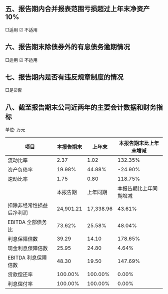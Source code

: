 ## 五、报告期内合并报表范围亏损超过上年末净资产10%

□适用 ☑ 不适用

## 六、报告期末除债券外的有息债务逾期情况

□适用 ☑ 不适用

## 七、报告期内是否有违反规章制度的情况

□是☑否

## 八、截至报告期末公司近两年的主要会计数据和财务指标

单位: 万元

| 项目            | 本报告期末     | 上年末       | 本报告期末比上年末增减 |
|---------------|-----------|-----------|-------------|
| 流动比率          | 2.37      | 1.02      | 132.35%     |
| 资产负债率         | 19.98%    | 44.88%    | -24.90%     |
| 速动比率          | 1.75      | 0.80      | 118.75%     |
|               | 本报告期      | 上年同期      | 本报告期比上年同期增减 |
| 扣除非经常性损益后净利润  | 24,901.21 | 17,338.96 | 43.61%      |
| EBITDA 全部债务比  | 73.62%    | 25.58%    | 48.04%      |
| 利息保障倍数        | 39.29     | 14.10     | 178.65%     |
| 现金利息保障倍数      | 25.95     | 24.80     | 4.64%       |
| EBITDA 利息保障倍数 | 48.30     | 19.50     | 147.69%     |
| 贷款偿还率         | 100.00%   | 100.00%   | 0.00%       |
| 利息偿付率         | 100.00%   | 100.00%   | $0.00\%$    |